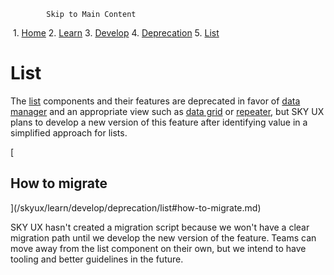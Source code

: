             Skip to Main Content

 1.  [Home](/skyux/)
2.  [Learn](/skyux/learn.md)
3.  [Develop](/skyux/learn/develop.md)
4.  [Deprecation](/skyux/learn/develop/deprecation.md)
5.  [List](/skyux/learn/develop/deprecation/list.md)

List
====

The [list](/skyux/components/list.md) components and their features are deprecated in favor of [data manager](/skyux/components/data-manager.md) and an appropriate view such as [data grid](/skyux/components/data-grid.md) or [repeater](/skyux/components/repeater.md), but SKY UX plans to develop a new version of this feature after identifying value in a simplified approach for lists.

[

How to migrate
--------------

](/skyux/learn/develop/deprecation/list#how-to-migrate.md)

SKY UX hasn't created a migration script because we won't have a clear migration path until we develop the new version of the feature. Teams can move away from the list component on their own, but we intend to have tooling and better guidelines in the future.